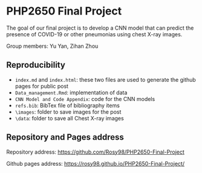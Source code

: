 # PHP2650 Final Project
The goal of our final project is to develop a CNN model that can predict the presence of COVID-19 or other pneumonias using chest X-ray images.

Group members: Yu Yan, Zihan Zhou

## Reproducibility

- `index.md` and `index.html`: these two files are used to generate the github pages for public post
- `Data_management.Rmd`: implementation of data
- `CNN Model and Code Appendix`: code for the CNN models
- `refs.bib`: BibTex file of bibliography items
- `\images`: folder to save images for the post
- `\data`: folder to save all Chest X-ray images

## Repository and Pages address
Repository address: https://github.com/Rosy98/PHP2650-Final-Project

Github pages address: https://rosy98.github.io/PHP2650-Final-Project/


